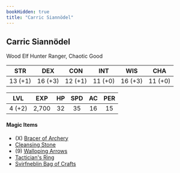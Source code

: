 ```yaml
---
bookHidden: true
title: "Carric Siannödel"
---
```

## Carric Siannödel
Wood Elf Hunter Ranger, Chaotic Good

|  STR  |  DEX  |  CON  |  INT  |  WIS  |  CHA  |
|:-----:|:-----:|:-----:|:-----:|:-----:|:-----:|
|13 (+1)|16 (+3)|12 (+1)|11 (+0)|16 (+3)|11 (+0)|

|  LVL  |  EXP  |   HP  |  SPD  |   AC  |  PER  |
|:-----:|:-----:|:-----:|:-----:|:-----:|:-----:|
| 4 (+2)|  2,700|   32  |   35  |   16  |   15  |

#### Magic Items 
- (X) [Bracer of Archery](https://dnd5e.wikidot.com/wondrous-items:bracers-of-archery)
- [Cleansing Stone](https://dnd5e.wikidot.com/wondrous-items:cleansing-stone)
- (9) [Walloping Arrows](https://dnd5e.wikidot.com/wondrous-items:walloping-ammunition)
- [Tactician's Ring](/items-tacticians-ring/)
- [Svirfneblin Bag of Crafts](/items-bag-of-crafts/)
